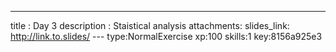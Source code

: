 ---
title       : Day 3
description : Staistical analysis
attachments:
  slides_link: http://link.to.slides/
--- type:NormalExercise xp:100 skills:1 key:8156a925e3